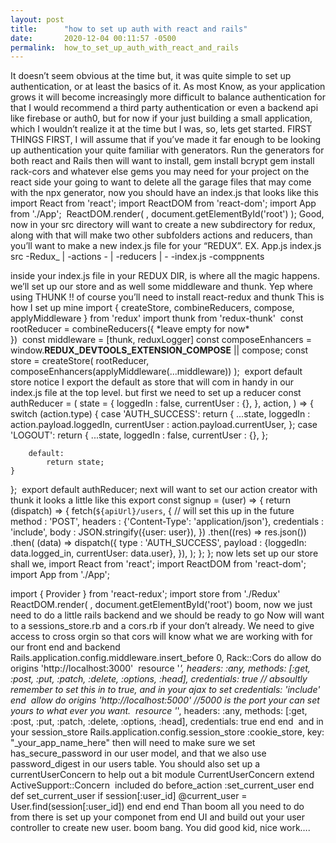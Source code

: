 ```yaml
---
layout: post
title:      "how to set up auth with react and rails"
date:       2020-12-04 00:11:57 -0500
permalink:  how_to_set_up_auth_with_react_and_rails
---
```




It doesn’t seem obvious at the time but, it was quite simple to set up authentication, or at least the basics of it. As most Know, as your application grows it will become increasingly more difficult to balance authentication for that I would recommend a third party authentication or even a backend api like firebase or auth0, but for now if your just building a small application, which I wouldn’t realize it at the time but I was, so, lets get started. 
FIRST THINGS FIRST, I will assume that if you’ve made it far enough to be looking up authentication your quite familiar with generators. Run the generators for both react and Rails then will want to install,
gem install bcrypt
gem install rack-cors
and whatever else gems you may need for your project
on the react side your going to want to delete all the garage files that may come with the npx generator, now you should have an index.js that looks like this 
import React from 'react';
import ReactDOM from 'react-dom';
import App from './App';
​
ReactDOM.render(
        <App />,
    document.getElementById('root')
);
Good, now in your src directory will want to create a new subdirectory for redux, along with that will make two other subfolders actions and reducers, than you’ll want to make a new index.js file for your “REDUX”. 
EX.
App.js
index.js
src
    -Redux_
       |
        -actions
            -<empty>
                |
        -reducers
                |
            -<empty>
        -index.js
    -comppnents
    
inside your index.js file in your REDUX DIR, is where all the magic happens. we’ll set up our store and as well some middleware and thunk. Yep where using THUNK !! 
of course you’ll need to install
react-redux and thunk
This is how I set up mine
import { createStore, combineReducers, compose, applyMiddleware } from 'redux'
import thunk from 'redux-thunk'
​
const rootReducer = combineReducers({
    \*leave empty for now*\
})
​
const middleware = [thunk, reduxLogger]
const composeEnhancers = window.__REDUX_DEVTOOLS_EXTENSION_COMPOSE__ || compose;
​
const store = createStore(
  rootReducer,
  composeEnhancers(applyMiddleware(...middleware))
);
​
export default store
notice I export the default as store that will com in handy in our index.js file at the top level.
but first we need to set up a reducer
const authReducer = (
    state = {
        loggedIn       : false,
        currentUser    : {},
    },
    action,
) => {
    switch (action.type) {
        case 'AUTH_SUCCESS':
            return {
                ...state,
                loggedIn    : action.payload.loggedIn,
                currentUser : action.payload.currentUser,
            };
        case 'LOGOUT':
            return {
                ...state,
                loggedIn    : false,
                currentUser : {},
            };
            
        default:
            return state;
    }
};
​
export default authReducer;
next will want to set our action creator 
with thunk it looks a little like this 
export const signup = (user) => {
    return (dispatch) => {
        fetch(`${apiUrl}/users`, { // will set this up in the future
            method      : 'POST',
            headers     : {'Content-Type': 'application/json'},
            credentials : 'include',
            body        : JSON.stringify({user: user}),
        })
            .then((res) => res.json())
            .then(
                (data) =>
                    dispatch({
                        type    : 'AUTH_SUCCESS',
                        payload : {loggedIn: data.logged_in, currentUser: data.user},
                    }),
            );
    };
};
now lets set up our store shall we, 
import React from 'react';
import ReactDOM from 'react-dom';
import App from './App';
 
import { Provider } from 'react-redux';
import store from './Redux'
​
ReactDOM.render(
    <Provider store={store}>
        <App />
    </Provider>,
    document.getElementById('root')
boom, now we just need to do a little rails backend and we should be ready to go
Now will want to a sessions_store.rb and a cors.rb if your don’t already.
We need to give access to cross orgin so that cors will know what we are working with for our front end and backend
Rails.application.config.middleware.insert_before 0, Rack::Cors do
  allow do
    origins 'http://localhost:3000'
​
    resource '*',
      headers: :any,
      methods: [:get, :post, :put, :patch, :delete, :options, :head],
      credentials: true // absoultly remember to set this in to true, and in your ajax to set credentials: 'include'
  end
​
  allow do
    origins 'http://localhost:5000' //5000 is the port your can set yours to what ever you want.
​
    resource '*',
      headers: :any,
      methods: [:get, :post, :put, :patch, :delete, :options, :head],
      credentials: true
  end
end
​
and in your session_store 
Rails.application.config.session_store :cookie_store, key: "_your_app_name_here"
then will need to make sure we set has_secure_password in our user model, and that we also use password_digest in our users table. You should also set up a currentUserConcern to help out a bit
module CurrentUserConcern 
  extend ActiveSupport::Concern
​
  included do
    before_action :set_current_user
  end
​
  def set_current_user
    if session[:user_id]
      @current_user = User.find(session[:user_id])
    end
  end
end
Than boom all you need to do from there is set up your componet from end UI and build out your user controller to create new user. boom bang. You did good kid, nice work….
